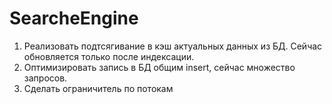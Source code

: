 # SearcheEngine
1) Реализовать подтсягивание в кэш актуальных данных из БД. 
Сейчас обновляется только после индексации.
2) Оптимизировать запись в БД общим insert, сейчас множество запросов.
3) Сделать ограничитель по потокам
